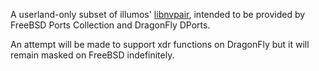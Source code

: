 A userland-only subset of illumos' [libnvpair](http://illumos.org/man/3lib/libnvpair), intended to be provided by FreeBSD Ports Collection and DragonFly DPorts.

An attempt will be made to support xdr functions on DragonFly but it will remain masked on FreeBSD indefinitely.
